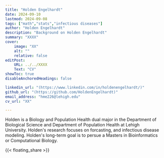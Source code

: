 ```yaml
---
title: "Holden Engelhardt"
date: 2024-09-10
lastmod: 2024-09-08
tags: ["math","stats","infectious diseases"]
author: "Holden Engelhardt"
description: "Background on Holden Engelhardt" 
summary: "XXXX"
cover:
    image: "XX"
    alt: ""
    relative: false
editPost:
    URL: ../../XXXX
    Text: "CV"
showToc: true
disableAnchoredHeadings: false

linkedin_url: "(https://www.linkedin.com/in/holdenengelhardt/)"
github_url: "(https://github.com/HoldenEngelhardt)"
email_address: "hme226@lehigh.edu"
cv_url: "XX"

---
```


Holden is a Biology and Population Health dual major in the Department of Biological Science and Department of Population Health at Lehigh University.
Holden's research focuses on forcasting, and infectious disease modeling.
Holden's long-term goal is to persue a Masters in Bioinformatics or Computational Biology.

{{< floating_share >}} 
